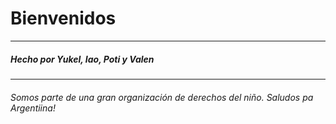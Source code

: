 # Bienvenidos
---
##### Hecho por Yukel, Iao, Poti y Valen
---

###### Somos parte de una gran organización de derechos del niño. Saludos pa Argentiina!
